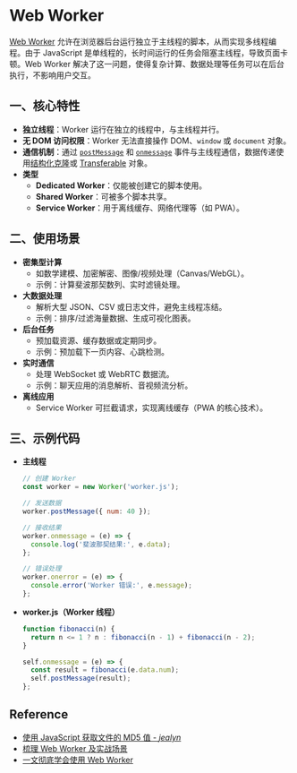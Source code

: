# Web Worker

[Web Worker](https://html.spec.whatwg.org/multipage/workers.html#workers) 允许在浏览器后台运行独立于主线程的脚本，从而实现多线程编程。由于 JavaScript 是单线程的，长时间运行的任务会阻塞主线程，导致页面卡顿。Web Worker 解决了这一问题，使得复杂计算、数据处理等任务可以在后台执行，不影响用户交互。

## 一、核心特性

- **独立线程**：Worker 运行在独立的线程中，与主线程并行。
- **无 DOM 访问权限**：Worker 无法直接操作 DOM、`window` 或 `document` 对象。
- **通信机制**：通过 [`postMessage`](https://developer.mozilla.org/zh-CN/docs/Web/API/Worker/postMessage) 和 [`onmessage`](https://developer.mozilla.org/zh-CN/docs/Web/API/Worker/message_event) 事件与主线程通信，数据传递使用[结构化克隆](https://developer.mozilla.org/zh-CN/docs/Web/API/Web_Workers_API/Structured_clone_algorithm)或 [Transferable](https://developer.mozilla.org/zh-CN/docs/Web/API/Web_Workers_API/Transferable_objects) 对象。
- **类型**
  - **Dedicated Worker**：仅能被创建它的脚本使用。
  - **Shared Worker**：可被多个脚本共享。
  - **Service Worker**：用于离线缓存、网络代理等（如 PWA）。

## 二、使用场景

- **密集型计算**
  - 如数学建模、加密解密、图像/视频处理（Canvas/WebGL）。
  - 示例：计算斐波那契数列、实时滤镜处理。
- **大数据处理**
  - 解析大型 JSON、CSV 或日志文件，避免主线程冻结。
  - 示例：排序/过滤海量数据、生成可视化图表。
- **后台任务**
  - 预加载资源、缓存数据或定期同步。
  - 示例：预加载下一页内容、心跳检测。
- **实时通信**
  - 处理 WebSocket 或 WebRTC 数据流。
  - 示例：聊天应用的消息解析、音视频流分析。
- **离线应用**
  - Service Worker 可拦截请求，实现离线缓存（PWA 的核心技术）。

## 三、示例代码

- **主线程**

  ```javascript
  // 创建 Worker
  const worker = new Worker('worker.js');
  
  // 发送数据
  worker.postMessage({ num: 40 });
  
  // 接收结果
  worker.onmessage = (e) => {
    console.log('斐波那契结果:', e.data);
  };
  
  // 错误处理
  worker.onerror = (e) => {
    console.error('Worker 错误:', e.message);
  };
  ```
  
- **worker.js（Worker 线程）**

  ```javascript
  function fibonacci(n) {
    return n <= 1 ? n : fibonacci(n - 1) + fibonacci(n - 2);
  }
  
  self.onmessage = (e) => {
    const result = fibonacci(e.data.num);
    self.postMessage(result);
  };
  ```

## Reference

- [使用 JavaScript 获取文件的 MD5 值 - *jealyn*](https://github.com/jealyn/js-md5)
- [梳理 Web Worker 及实战场景](https://juejin.cn/post/7176788060619669565)
- [一文彻底学会使用 Web Worker](https://juejin.cn/post/7139718200177983524)

